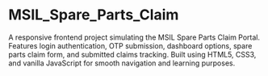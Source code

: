# MSIL_Spare_Parts_Claim
A responsive frontend project simulating the MSIL Spare Parts Claim Portal. Features login authentication, OTP submission, dashboard options, spare parts claim form, and submitted claims tracking. Built using HTML5, CSS3, and vanilla JavaScript for smooth navigation and learning purposes.
